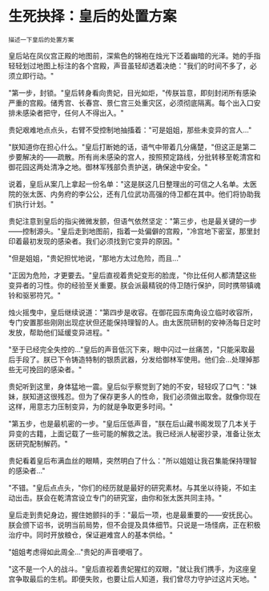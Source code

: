 # 生死抉择：皇后的处置方案

    描述一下皇后的处置方案 

皇后站在凤仪宫正殿的地图前，深紫色的锦袍在烛光下泛着幽暗的光泽。她的手指轻轻划过地图上标注的各个宫殿，声音虽轻却透着决绝："我们的时间不多了，必须立即行动。"

"第一步，封锁。"皇后转身看向贵妃，目光如炬，"传朕旨意，即刻封闭所有感染严重的宫殿。储秀宫、长春宫、景仁宫三处重灾区，必须彻底隔离。每个出入口安排未感染者把守，任何人不得出入。"

贵妃艰难地点点头，右臂不受控制地抽搐着："可是姐姐，那些未变异的宫人..."

"朕知道你在担心什么。"皇后打断她的话，语气中带着几分痛楚，"但这正是第二步要解决的——疏散。所有尚未感染的宫人，按照预定路线，分批转移至乾清宫和御花园这两处清净之地。御林军残部负责护送，确保途中安全。"

说着，皇后从案几上拿起一份名单："这是朕这几日整理出的可信之人名单。太医院的张太医、内务府的李公公，还有几位武功高强的侍卫都在其中。他们将协助我们执行计划。"

贵妃注意到皇后的指尖微微发颤，但语气依然坚定："第三步，也是最关键的一步——控制源头。"皇后走到地图前，指着一处偏僻的宫殿，"冷宫地下密室，那里封印着最初发现的感染者。我们必须找到它变异的原因。"

"但是姐姐，"贵妃担忧地说，"那地方太过危险，而且..."

"正因为危险，才更要去。"皇后直视着贵妃变形的脸庞，"你比任何人都清楚这些变异者的习性。你的经验至关重要。朕会派最精锐的侍卫随行保护，同时携带镇魂铃和驱邪符咒。"

烛火摇曳中，皇后继续说道："第四步是收容。在御花园东南角设立临时收容所，专门安置那些刚刚出现症状但还能保持理智的人。由太医院研制的安神汤每日定时发放，帮助他们延缓变异进程。"

"至于已经完全失控的..."皇后的声音低沉下来，眼中闪过一丝痛苦，"只能采取最后手段了。朕已下令铸造特制的银质武器，分发给御林军使用。他们会...处理掉那些无可挽回的感染者。"

贵妃听到这里，身体猛地一震。皇后似乎察觉到了她的不安，轻轻叹了口气："妹妹，朕知道这很残忍。但为了保存更多人的性命，我们必须做出取舍。就像你现在这样，用意志力压制变异，为的就是争取更多时间。"

"第五步，也是最机密的一步。"皇后压低声音，"朕在后山藏书阁发现了几本关于异变的古籍，上面记载了一些可能的解救之法。我已经派人秘密抄录，准备让张太医研究配制解药。"

贵妃看着皇后布满血丝的眼睛，突然明白了什么："所以姐姐让我召集能保持理智的感染者..."

"不错。"皇后点点头，"你们的经历就是最好的研究素材。与其坐以待毙，不如主动出击。朕会在乾清宫设立专门的研究室，由你和张太医共同主持。"

皇后走到贵妃身边，握住她颤抖的手："最后一项，也是最重要的——安抚民心。朕会颁下诏书，说明当前局势，但不会提及具体细节。只说是一场怪病，正在积极治疗中。同时开放粮仓，保证避难宫人的基本供给。"

"姐姐考虑得如此周全..."贵妃的声音哽咽了。

"这不是一个人的战斗。"皇后直视着贵妃猩红的双眼，"就让我们携手，为这座皇宫争取最后的生机。即便失败，也要让后人知道，我们曾尽力守护过这片天地。"